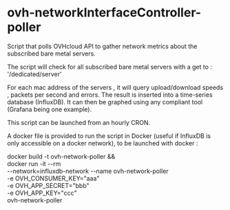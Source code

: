 # ovh-networkInterfaceController-poller
Script that polls OVHcloud API to gather network metrics about the subscribed bare metal servers.

The script will check for all subscribed bare metal servers with a get to : '/dedicated/server'

For each mac address of the servers , it will query upload/download speeds , packets per second and errors. The result is inserted into a time-series database (InfluxDB). It can then be graphed using any compliant tool (Grafana being one example).

This script can be launched from an hourly CRON. 

A docker file is provided to run the script in Docker (useful if InfluxDB is only accessible on a docker network), to be launched with docker :

docker build -t ovh-network-poller && \
docker run -it --rm \
	--network=influxdb-network --name ovh-network-poller  \
	-e OVH_CONSUMER_KEY="aaa" \
	-e OVH_APP_SECRET="bbb" \
	-e OVH_APP_KEY="ccc" \
	ovh-network-poller
